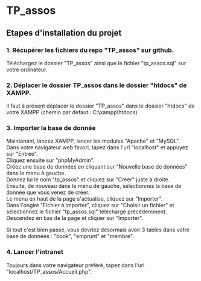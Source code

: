 # TP_assos
## Etapes d'installation du projet
### 1. Récupérer les fichiers du repo "TP_assos" sur github.
Téléchargez le dossier "TP_assos" ainsi que le fichier "tp_assos.sql" sur votre ordinateur.

### 2. Déplacer le dossier TP_assos dans le dossier "htdocs" de XAMPP.
Il faut à présent déplacer le dossier "TP_assos" dans le dossier "htdocs" de votre XAMPP (chemin par defaut : C:\xampp\htdocs)

### 3. Importer la base de donnée
Maintenant, lancez XAMPP, lancer les modules "Apache" et "MySQL".  
Dans votre navigateur web favori, tapez dans l'url "localhost" et appuyez sur "Entrée".  
Cliquez ensuite sur "phpMyAdmin".  
Créez une base de données en cliquant sur "Nouvelle base de données" dans le menu à gauche.  
Donnez lui le nom "tp_assos" et cliquez sur "Créer" juste à droite.  
Ensuite, de nouveau dans le menu de gauche, sélectionnez la base de donnée que vous venez de créer.  
Le menu en haut de la page s'actualise, cliquez sur "Importer".  
Dans l'onglet "Fichier à importer", cliquez sur "Choisir un fichier" et sélectionnez le fichier "tp_assos.sql" téléchargé précédemment.  
Descendez en bas de la page et cliquer sur "Importer".  

Si tout c'est bien passé, vous devriez désormais avoir 3 tables dans votre base de données : "book", "emprunt" et "membre".  

### 4. Lancer l'intranet
Toujours dans votre navigateur préféré, tapez dans l'url "localhost/TP_assos/Accueil.php".
